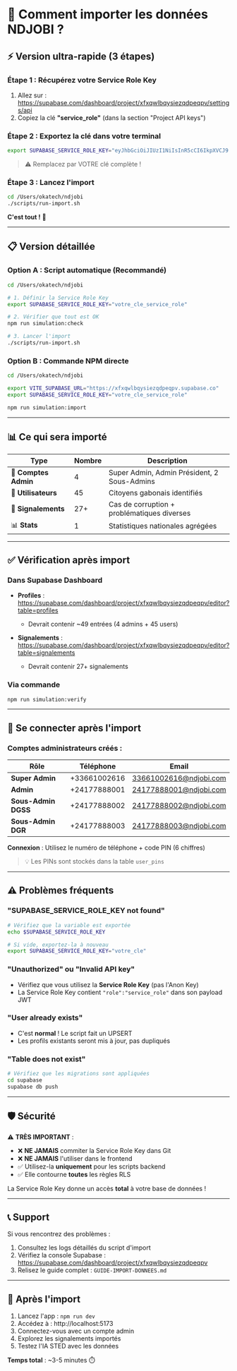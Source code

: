 # 🚀 Comment importer les données NDJOBI ?

## ⚡ Version ultra-rapide (3 étapes)

### Étape 1 : Récupérez votre Service Role Key

1. Allez sur : https://supabase.com/dashboard/project/xfxqwlbqysiezqdpeqpv/settings/api
2. Copiez la clé **"service_role"** (dans la section "Project API keys")

### Étape 2 : Exportez la clé dans votre terminal

```bash
export SUPABASE_SERVICE_ROLE_KEY="eyJhbGciOiJIUzI1NiIsInR5cCI6IkpXVCJ9.eyJpc3M..."
```

> ⚠️ Remplacez par VOTRE clé complète !

### Étape 3 : Lancez l'import

```bash
cd /Users/okatech/ndjobi
./scripts/run-import.sh
```

**C'est tout !** 🎉

---

## 📋 Version détaillée

### Option A : Script automatique (Recommandé)

```bash
cd /Users/okatech/ndjobi

# 1. Définir la Service Role Key
export SUPABASE_SERVICE_ROLE_KEY="votre_cle_service_role"

# 2. Vérifier que tout est OK
npm run simulation:check

# 3. Lancer l'import
./scripts/run-import.sh
```

### Option B : Commande NPM directe

```bash
cd /Users/okatech/ndjobi

export VITE_SUPABASE_URL="https://xfxqwlbqysiezqdpeqpv.supabase.co"
export SUPABASE_SERVICE_ROLE_KEY="votre_cle_service_role"

npm run simulation:import
```

---

## 📊 Ce qui sera importé

| Type | Nombre | Description |
|------|--------|-------------|
| 👑 **Comptes Admin** | 4 | Super Admin, Admin Président, 2 Sous-Admins |
| 👤 **Utilisateurs** | 45 | Citoyens gabonais identifiés |
| 📝 **Signalements** | 27+ | Cas de corruption + problématiques diverses |
| 📊 **Stats** | 1 | Statistiques nationales agrégées |

---

## ✅ Vérification après import

### Dans Supabase Dashboard

- **Profiles** : https://supabase.com/dashboard/project/xfxqwlbqysiezqdpeqpv/editor?table=profiles
  - Devrait contenir ~49 entrées (4 admins + 45 users)

- **Signalements** : https://supabase.com/dashboard/project/xfxqwlbqysiezqdpeqpv/editor?table=signalements
  - Devrait contenir 27+ signalements

### Via commande

```bash
npm run simulation:verify
```

---

## 🔑 Se connecter après l'import

### Comptes administrateurs créés :

| Rôle | Téléphone | Email |
|------|-----------|-------|
| **Super Admin** | +33661002616 | 33661002616@ndjobi.com |
| **Admin** | +24177888001 | 24177888001@ndjobi.com |
| **Sous-Admin DGSS** | +24177888002 | 24177888002@ndjobi.com |
| **Sous-Admin DGR** | +24177888003 | 24177888003@ndjobi.com |

**Connexion** : Utilisez le numéro de téléphone + code PIN (6 chiffres)

> 💡 Les PINs sont stockés dans la table `user_pins`

---

## ⚠️ Problèmes fréquents

### "SUPABASE_SERVICE_ROLE_KEY not found"

```bash
# Vérifiez que la variable est exportée
echo $SUPABASE_SERVICE_ROLE_KEY

# Si vide, exportez-la à nouveau
export SUPABASE_SERVICE_ROLE_KEY="votre_cle"
```

### "Unauthorized" ou "Invalid API key"

- Vérifiez que vous utilisez la **Service Role Key** (pas l'Anon Key)
- La Service Role Key contient `"role":"service_role"` dans son payload JWT

### "User already exists"

- C'est **normal** ! Le script fait un UPSERT
- Les profils existants seront mis à jour, pas dupliqués

### "Table does not exist"

```bash
# Vérifiez que les migrations sont appliquées
cd supabase
supabase db push
```

---

## 🛡️ Sécurité

⚠️ **TRÈS IMPORTANT** :

- ❌ **NE JAMAIS** commiter la Service Role Key dans Git
- ❌ **NE JAMAIS** l'utiliser dans le frontend
- ✅ Utilisez-la **uniquement** pour les scripts backend
- ✅ Elle contourne **toutes** les règles RLS

La Service Role Key donne un accès **total** à votre base de données !

---

## 📞 Support

Si vous rencontrez des problèmes :

1. Consultez les logs détaillés du script d'import
2. Vérifiez la console Supabase : https://supabase.com/dashboard/project/xfxqwlbqysiezqdpeqpv
3. Relisez le guide complet : `GUIDE-IMPORT-DONNEES.md`

---

## 🎉 Après l'import

1. Lancez l'app : `npm run dev`
2. Accédez à : http://localhost:5173
3. Connectez-vous avec un compte admin
4. Explorez les signalements importés
5. Testez l'IA STED avec les données

**Temps total** : ~3-5 minutes ⏱️

